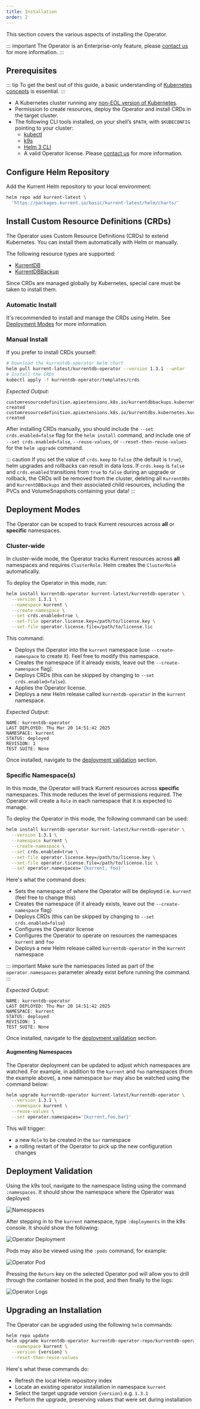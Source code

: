 ```yaml
---
title: Installation
order: 2
---
```


This section covers the various aspects of installing the Operator.

::: important
The Operator is an Enterprise-only feature, please [contact us](https://www.kurrent.io/contact) for more information.
:::

## Prerequisites

::: tip
To get the best out of this guide, a basic understanding of [Kubernetes concepts](https://kubernetes.io/docs/concepts/) is essential.
:::

* A Kubernetes cluster running any [non-EOL version of Kubernetes](https://kubernetes.io/releases/).
* Permission to create resources, deploy the Operator and install CRDs in the target cluster.
* The following CLI tools installed, on your shell’s `$PATH`, with `$KUBECONFIG` pointing to your cluster:
  * [kubectl](https://kubernetes.io/docs/tasks/tools/install-kubectl)
  * [k9s](https://k9scli.io/topics/install/)
  * [Helm 3 CLI](https://helm.sh/docs/intro/install/)
  * A valid Operator license. Please [contact us](https://www.kurrent.io/contact) for more information.

## Configure Helm Repository

Add the Kurrent Helm repository to your local environment:

```bash
helm repo add kurrent-latest \
  'https://packages.kurrent.io/basic/kurrent-latest/helm/charts/'
```

## Install Custom Resource Definitions (CRDs)

The Operator uses Custom Resource Definitions (CRDs) to extend Kubernetes. You can install them automatically with Helm or manually.

The following resource types are supported:
- [KurrentDB](resource-types.md#kurrentdb)
- [KurrentDBBackup](resource-types.md#kurrentdbbackup)

Since CRDs are managed globally by Kubernetes, special care must be taken to install them.

### Automatic Install

It's recommended to install and manage the CRDs using Helm. See [Deployment Modes](#deployment-modes) for more information.

### Manual Install

If you prefer to install CRDs yourself:

```bash
# Download the kurrentdb-operator Helm chart
helm pull kurrent-latest/kurrentdb-operator --version 1.3.1 --untar
# Install the CRDs
kubectl apply -f kurrentdb-operator/templates/crds
```
*Expected Output*:
```
customresourcedefinition.apiextensions.k8s.io/kurrentdbbackups.kubernetes.kurrent.io created
customresourcedefinition.apiextensions.k8s.io/kurrentdbs.kubernetes.kurrent.io created
```

After installing CRDs manually, you should include the `--set crds.enabled=false` flag for the `helm
install` command, and include one of `--set crds.enabled=false`, `--reuse-values`, or
`--reset-then-reuse-values` for the `helm upgrade` command.

::: caution
If you set the value of `crds.keep` to `false` (the default is `true`), helm upgrades and rollbacks
can result in data loss.  If `crds.keep` is `false` and `crds.enabled` transitions from `true` to
`false` during an upgrade or rollback, the CRDs will be removed from the cluster, deleting all
`KurrentDBs` and `KurrentDBBackups` and their associated child resources, including the PVCs and
VolumeSnapshots containing your data!
:::

## Deployment Modes

The Operator can be scoped to track Kurrent resources across **all** or **specific** namespaces.

### Cluster-wide

In cluster-wide mode, the Operator tracks Kurrent resources across **all** namespaces and requires `ClusterRole`. Helm creates the `ClusterRole` automatically.

To deploy the Operator in this mode, run:

```bash
helm install kurrentdb-operator kurrent-latest/kurrentdb-operator \
  --version 1.3.1 \
  --namespace kurrent \
  --create-namespace \
  --set crds.enabled=true \
  --set-file operator.license.key=/path/to/license.key \
  --set-file operator.license.file=/path/to/license.lic
```

This command:
- Deploys the Operator into the `kurrent` namespace (use `--create-namespace` to create it). Feel free to modify this namespace.
- Creates the namespace (if it already exists, leave out the `--create-namespace` flag).
- Deploys CRDs (this can be skipped by changing to `--set crds.enabled=false`).
- Applies the Operator license.
- Deploys a new Helm release called `kurrentdb-operator` in the `kurrent` namespace.

*Expected Output*:
```
NAME: kurrentdb-operator
LAST DEPLOYED: Thu Mar 20 14:51:42 2025
NAMESPACE: kurrent
STATUS: deployed
REVISION: 1
TEST SUITE: None
```

Once installed, navigate to the [deployment validation](#deployment-validation) section.

### Specific Namespace(s)

In this mode, the Operator will track Kurrent resources across **specific** namespaces. This mode reduces the level of permissions required. The Operator will create a `Role` in each namespace that it is expected to manage.

To deploy the Operator in this mode, the following command can be used:

```bash
helm install kurrentdb-operator kurrent-latest/kurrentdb-operator \
  --version 1.3.1 \
  --namespace kurrent \
  --create-namespace \
  --set crds.enabled=true \
  --set-file operator.license.key=/path/to/license.key \
  --set-file operator.license.file=/path/to/license.lic \
  --set operator.namespaces='{kurrent, foo}'
```

Here's what the command does:
- Sets the namespace of where the Operator will be deployed i.e. `kurrent` (feel free to change this)
- Creates the namespace (if it already exists, leave out the `--create-namespace` flag)
- Deploys CRDs (this can be skipped by changing to `--set crds.enabled=false`)
- Configures the Operator license
- Configures the Operator to operate on resources the namespaces `kurrent` and `foo`
- Deploys a new Helm release called `kurrentdb-operator` in the `kurrent` namespace

::: important
Make sure the namespaces listed as part of the `operator.namespaces` parameter already exist before running the command.
:::

*Expected Output*:
```
NAME: kurrentdb-operator
LAST DEPLOYED: Thu Mar 20 14:51:42 2025
NAMESPACE: kurrent
STATUS: deployed
REVISION: 1
TEST SUITE: None
```

Once installed, navigate to the [deployment validation](#deployment-validation) section.

#### Augmenting Namespaces

The Operator deployment can be updated to adjust which namespaces are watched. For example, in addition to the `kurrent` and `foo` namespaces (from the example above), a new namespace `bar` may also be watched using the command below:

```bash
helm upgrade kurrentdb-operator kurrent-latest/kurrentdb-operator \
  --version 1.3.1 \
  --namespace kurrent \
  --reuse-values \
  --set operator.namespaces='{kurrent,foo,bar}'
```

This will trigger:
- a new `Role` to be created in the `bar` namespace
- a rolling restart of the Operator to pick up the new configuration changes

## Deployment Validation

Using the k9s tool, navigate to the namespace listing using the command `:namespaces`. It should show the namespace where the Operator was deployed:

![Namespaces](images/install/namespace-list.png)

After stepping in to the `kurrent` namespace, type `:deployments` in the k9s console. It should show the following:

![Operator Deployment](images/install/deployments-list.png)

Pods may also be viewed using the `:pods` command, for example:

![Operator Pod](images/install/pods-list.png)

Pressing the `Return` key on the selected Operator pod will allow you to drill through the container hosted in the pod, and then finally to the logs:

![Operator Logs](images/install/logs.png)


## Upgrading an Installation

The Operator can be upgraded using the following `helm` commands:

```bash
helm repo update
helm upgrade kurrentdb-operator kurrentdb-operator-repo/kurrentdb-operator \
  --namespace kurrent \
  --version {version} \
  --reset-then-reuse-values
```

Here's what these commands do:
- Refresh the local Helm repository index
- Locate an existing operator installation in namespace `kurrent`
- Select the target upgrade version `{version}` e.g. `1.3.1`
- Perform the upgrade, preserving values that were set during installation
